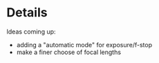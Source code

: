 # Details #

Ideas coming up:
  * adding a "automatic mode" for exposure/f-stop
  * make a finer choose of focal lengths